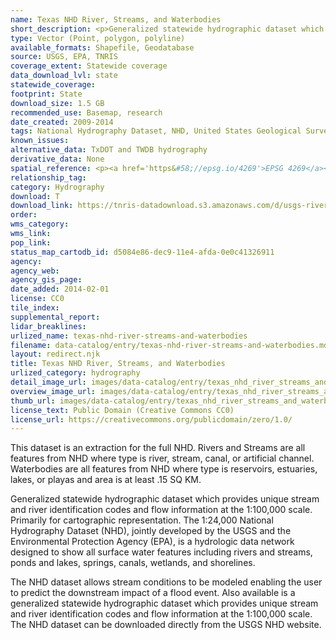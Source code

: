 ```yaml
---
name: Texas NHD River, Streams, and Waterbodies
short_description: <p>Generalized statewide hydrographic dataset which provides unique stream and river identification codes and flow information at the 1&#58;100,000 scale.</p>
type: Vector (Point, polygon, polyline)
available_formats: Shapefile, Geodatabase
source: USGS, EPA, TNRIS
coverage_extent: Statewide coverage
data_download_lvl: state
statewide_coverage: 
footprint: State
download_size: 1.5 GB
recommended_use: Basemap, research
date_created: 2009-2014
tags: National Hydrography Dataset, NHD, United States Geological Survey, USGS, Statewide, Texas, Water, Hydro, River, Stream, Plus
known_issues: 
alternative_data: TxDOT and TWDB hydrography
derivative_data: None
spatial_reference: <p><a href='https&#58;//epsg.io/4269'>EPSG 4269</a></p>
relationship_tag: 
category: Hydrography
download: T
download_link: https://tnris-datadownload.s3.amazonaws.com/d/usgs-rivers/state/tx/usgs-rivers_tx.zip
order: 
wms_category: 
wms_link: 
pop_link: 
status_map_cartodb_id: d5084e86-dec9-11e4-afda-0e0c41326911
agency: 
agency_web: 
agency_gis_page: 
date_added: 2014-02-01
license: CC0
tile_index: 
supplemental_report: 
lidar_breaklines: 
urlized_name: texas-nhd-river-streams-and-waterbodies
filename: data-catalog/entry/texas-nhd-river-streams-and-waterbodies.md
layout: redirect.njk
title: Texas NHD River, Streams, and Waterbodies
urlized_category: hydrography
detail_image_url: images/data-catalog/entry/texas_nhd_river_streams_and_waterbodies_detail.jpg
overview_image_url: images/data-catalog/entry/texas_nhd_river_streams_and_waterbodies_overview.jpg
thumb_url: images/data-catalog/entry/texas_nhd_river_streams_and_waterbodies_th.jpg
license_text: Public Domain (Creative Commons CC0)
license_url: https://creativecommons.org/publicdomain/zero/1.0/
---
```


This dataset is an extraction for the full NHD. Rivers and Streams are all features from NHD where type is river, stream, canal, or artificial channel. Waterbodies are all features from NHD where type is reservoirs, estuaries, lakes, or playas and area is at least .15 SQ KM.

Generalized statewide hydrographic dataset which provides unique stream and river identification codes and flow information at the 1:100,000 scale. Primarily for cartographic representation. The 1:24,000 National Hydrography Dataset (NHD), jointly developed by the USGS and the Environmental Protection Agency (EPA), is a hydrologic data network designed to show all surface water features including rivers and streams, ponds and lakes, springs, canals, wetlands, and shorelines. 

The NHD dataset allows stream conditions to be modeled enabling the user to predict the downstream impact of a flood event. Also available is a generalized statewide hydrographic dataset which provides unique stream and river identification codes and flow information at the 1:100,000 scale. The NHD dataset can be downloaded directly from the USGS NHD website.



